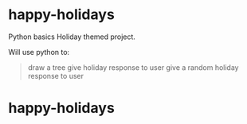# happy-holidays
Python basics Holiday themed project. 

Will use python to:

> draw a tree
give holiday response to user
give a random holiday response to user
# happy-holidays
